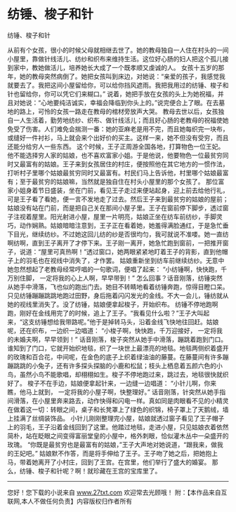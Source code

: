 # 纺锤、梭子和针

纺锤、梭子和针 

从前有个女孩，很小的时候父母就相继去世了。她的教母独自一人住在村头的一间小屋里，靠做针线活儿、纺纱和织布来维持生活。这位好心肠的妇人把这个孤儿接到家中，教她做活儿，培养她长大成了一个既孝顺又虔诚的人。 
女孩十五岁的那年，她的教母突然病倒了。她把女孩叫到床边，对她说：“亲爱的孩子，我感觉我就要去了。我把这间小屋留给你，可以给你挡风遮雨。我把我用过的纺锤、梭子和针也留给你，你可以凭它们来糊口。” 
说着，她把手放在女孩的头上为她祝福，并且对她说：“心地要纯洁诚实，幸福会降临到你头上的。”说完便合上了眼。在去墓地的路上，可怜的女孩一路走在教母的棺材旁放声大哭。 
教母去世以后，女孩独自一人生活着，勤劳地纺纱、织布、做针线活儿；而且好心肠的老教母的祝福使她免受了伤害。人们难免会揣测一番：她的亚麻老是用不完，而且她每织完一块布，或缝好一件衬衫，马上就会来个出好价的买主。这样一来，她不但没有受穷，而且还能分给穷人一些东西。 
这个时候，王子正周游全国各地，打算物色一位王妃。他不能选择穷人家的姑娘，也不喜欢富家小姐。于是他说，他要物色一位最贫穷同时又最富有的姑娘。王子来到女孩居住的村庄，便按照他在其它地方的一惯作法，打听村子里哪个姑娘最贫穷同时又最富有。村民们马上告诉他，村里哪个姑娘最富有；至于最贫穷的姑娘嘛，当然就是独自住在村头小屋里的那个女孩了。 
那位富家小姐身着节日盛装，坐在门前，看见王子走过来便站起身，迎上前去给他行礼，可是王子看了看她，便一言不发地走了过去。然后王子来到最贫穷的姑娘的屋前；姑娘没有站在门前，而是把自己关在那间小屋子里。王子在窗前停下脚步，透过窗子注视着屋里。阳光射进小屋，屋里一片明亮，姑娘正坐在纺车前纺纱，手脚灵巧，动作娴熟。姑娘暗暗注意到，王子正在看着她，她羞得满脸通红，于是急忙垂下目光，继续纺纱。不过她这回儿纺的纱是否很均匀，我可就说不准喽。她一直纺啊纺啊，直到王子离开了才停下来。王子刚一离开，她急忙跑到窗前，一把推开窗子，说道：“屋里可真热啊！”透过窗口，她两眼紧紧地盯着王子的背影，直到他帽子上的羽毛也在视线中消失了，才作罢。 
姑娘重新坐到纺车前继续纺纱。无意中她忽然想起了老教母经常哼唱的一句歌词，便唱了起来： 
“小纺锤啊，快快跑，千万别住脚， 
一定将我的心上人啊，早早带到！” 
怎么回事？话音刚落，纺锤突然从她手中滑落，飞也似的跑出门去。她目不转睛地看着纺锤奔跑，惊得目瞪口呆。只见纺锤蹦蹦跳跳地跑过田野，身后拖着闪闪发光的金线。不大一会儿，锤纺就从她的视线里消失了。没了纺锤，姑娘便拿起梭子，开始织布。 
纺锤不停地跑啊跑，刚好在金线用完了的时候，追上了王子。“我看见什么啦？”王子大叫起来，“这支纺锤想给我带路呢。”他于是掉转马头，沿着金线飞快地往回赶。姑娘呢，还在织布，一边织一边唱道： 
“小梭子啊，快快跑，千万迎接好， 
一定将我的未婚夫啊，早早领到！” 
话音刚落，梭子突然从她手中滑落，蹦跳着跑到门口。谁知到了门口，它就开始织地毯，织了一块世上最漂亮的地毯。地毯两侧织着盛开的玫瑰和百合花，中间呢，在金色的底子上织着绿油油的藤蔓。在藤蔓间有许多蹦蹦跳跳的小兔子，还有许多探头探脑的小鹿和松鼠；枝头上栖息着五颜六色的小鸟，虽然小鸟不能歌唱，却栩栩如生。梭子不停地跑过来，跳过去，地毯很快就织好了。 
梭子不在手边，姑娘便拿起针来，一边缝一边唱道： 
“小针儿啊，你来瞧，他马上就到， 
一定将我的小屋子啊，快整理好。” 
话音刚落，针突然从她手指间滑落，在小屋里奔来路去，动作快得和闪电一样。真如同是肉眼看不见的小精灵在做着这一切：转眼之间，桌子和长凳罩上了绿色的织锦，椅子罩上了天鹅绒，墙上挂满了丝绸装饰品。 
小针儿刚刚整理完小屋，姑娘就透过窗子看见了王子帽子上的羽毛，王子沿着金线回到了这里。他踏过地毯，走进小屋，只见姑娘衣着依然简朴，站在眨眼之间变得富丽堂皇的小屋中，格外刺眼，恰似灌木丛中一朵盛开的玫瑰。 
“你既是最贫穷也是最富有的姑娘，”王子大声地对她说道，“跟我来，做我的王妃吧。” 
姑娘默不作答，而是将手伸给了王子。王子吻了她之后，把她抱上马，带着她离开了小村庄，回到了王宫。在宫里，他们举行了盛大的婚宴。 
那么，纺锤、梭子和针呢？啊！就珍藏在王宫的宝库里了。 

                  
--------------------
您好！您下载的小说来自 www.27txt.com 欢迎常去光顾哦！
附：【本作品来自互联网,本人不做任何负责】内容版权归作者所有
